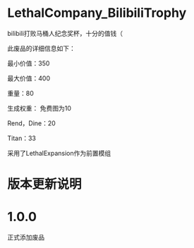 # LethalCompany_BilibiliTrophy

bilibili打败马桶人纪念奖杯，十分的值钱（

此废品的详细信息如下：

最小价值：350

最大价值：400

重量：80

生成权重：
免费图为10

Rend，Dine：20

Titan：33

采用了LethalExpansion作为前置模组

# 版本更新说明

# 1.0.0

正式添加废品